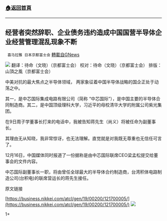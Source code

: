 ###  [:house:返回首頁](https://github.com/ourhimalayas/txt)
---

## 经营者突然辞职、企业债务违约造成中国国营半导体企业经营管理混乱现象不断
` 喜马拉雅 日本京都富士会` [轉載自GNews](https://gnews.org/zh-hans/663291/)

![]()![](https://gnews-media-offload.s3.amazonaws.com/wp-content/uploads/2020/12/18094210/%E7%BB%8F%E8%90%A5%E8%80%85%E7%AA%81%E7%84%B6%E8%BE%9E%E8%81%8C%E3%80%81%E4%BC%81%E4%B8%9A%E5%80%BA%E5%8A%A1%E8%BF%9D%E7%BA%A6%E9%80%A0%E6%88%90%E4%B8%AD%E5%9B%BD%E5%9B%BD%E8%90%A5%E5%8D%8A%E5%AF%BC%E4%BD%93%E4%BC%81%E4%B8%9A%E7%BB%8F%E8%90%A5%E7%AE%A1%E7%90%86%E6%B7%B7%E4%B9%B1%E7%8E%B0%E8%B1%A1%E4%B8%8D%E6%96%AD.png)
翻译：待命（文晓）（京都富士会）
校对：待命（文晓）（京都富士会）
排版：山頂之風（京都富士会）

中美对抗的最大焦点之半导体领域， 两家象征着中国半导体战略的国企正处于动荡之中。

其一，是中芯国际集成电路有限公司（简称 “中芯国际”），是中国主要的半导体合同制造商。其二，是中国顶级理科大学，习近平的母校清华大学的附属公司紫光集团。

在9日周子学董事长打来的电话中，我被告知蒋先生（尚义）将被任命为副董事长。

其理由无从知晓，我非常惊讶，也无法理解。直觉就是对我既无尊重也无信任可言了。

12月16日，中国媒体同时报道了一份据称是由中芯国际联席CEO梁孟松提交给董事会的文件内容。

中芯国际副董事长一职，将由曾任全球最大的半导体合约制造商，台湾积体电路制造公司(台积电)的联席营运长的蒋先生接任。



原文链接

[https://business.nikkei.com/atcl/gen/19/00200/121700005/](https://business.nikkei.com/atcl/gen/19/00200/121700005/)
![]()![](https://gnews-media-offload.s3.amazonaws.com/wp-content/uploads/2020/12/18094419/%E5%B1%8F%E5%B9%95%E6%88%AA%E5%9B%BE-2020-12-18-234355.png)


1+
